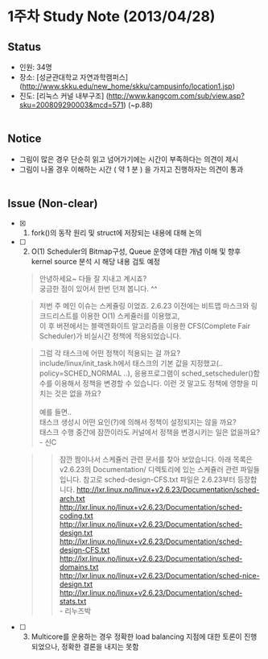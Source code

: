 # 1주차 Study Note (2013/04/28)

## Status
 - 인원: 34명
 - 장소: [성균관대학교 자연과학캠퍼스] (http://www.skku.edu/new_home/skku/campusinfo/location1.jsp)
 - 진도: [리눅스 커널 내부구조] (http://www.kangcom.com/sub/view.asp?sku=200809290003&mcd=571) (~p.88) <br  /> <br  />

## Notice
 - 그림이 많은 경우 단순히 읽고 넘어가기에는 시간이 부족하다는 의견이 제시
 - 그림이 나올 경우 이해하는 시간 ( 약 1 분 ) 을 가지고 진행하자는 의견이 통과 <br  /> <br  />


## Issue (Non-clear)
- [x] 1. fork()의 동작 원리 및 struct에 저장되는 내용에 대해 논의 
- [ ] 2. O(1) Scheduler의 Bitmap구성, Queue 운영에 대한 개념 이해 및 향후 kernel source 분석 시 해당 내용 검토 예정

    > 안녕하세요~ 다들 잘 지내고 계시죠? <br /> 궁금한 점이 있어서 한번 던져 봅니다. ^^
    
    > 저번 주 메인 이슈는 스케쥴링 이었죠. 2.6.23 이전에는 비트맵 마스크와 링크드리스트를 이용한 O(1) 스케쥴러를  이용했고, <br /> 이 후 버젼에서는 블랙엔화이트 알고리즘을 이용한 CFS(Complete Fair Scheduler)가 비실시간 정책에 적용되었습니다.
    
    > 그럼 각 태스크에 어떤 정책이 적용되는 걸 까요? <br />  include/linux/init_task.h에서 태스크의 기본 값을 지정했고(.. policy=SCHED_NORMAL ..), 응용프로그램이 sched_setscheduler()함수를 이용해서 정책을 변경할 수 있습니다.
    > 이런 것 말고도 정책에 영향을 미치는 것은 없을 까요? <br />  
    > 예를 들면.. <br />  태스크 생성시 어떤 요인(?)에 의해서 정책이 설정되지는 않을 까요? <br />  태스크 수행 중간에 잠깐이라도 커널에서 정책을 변경시키는 일은 없을까요? <br  /> - 신C
    
    
    >> 잠깐 짬이나서 스케쥴러 관련 문서를 찾아 보았습니다.
    >> 아래 목록은 v2.6.23의 Documentation/ 디렉토리에 있는 스케쥴러 관련 파일들입니다.
    >> 참고로 sched-design-CFS.txt 파일은 2.6.23부터 등장합니다.
    >> http://lxr.linux.no/linux+v2.6.23/Documentation/sched-arch.txt
    >> http://lxr.linux.no/linux+v2.6.23/Documentation/sched-coding.txt
    >> http://lxr.linux.no/linux+v2.6.23/Documentation/sched-design.txt
    >> http://lxr.linux.no/linux+v2.6.23/Documentation/sched-design-CFS.txt
    >> http://lxr.linux.no/linux+v2.6.23/Documentation/sched-domains.txt
    >> http://lxr.linux.no/linux+v2.6.23/Documentation/sched-nice-design.txt
    >> http://lxr.linux.no/linux+v2.6.23/Documentation/sched-stats.txt  <br  /> - 리누즈박
    

- [ ] 3. Multicore를 운용하는 경우 정확한 load balancing 지점에 대한 토론이 진행되었으나, 정확한 결론을 내지는 못함






